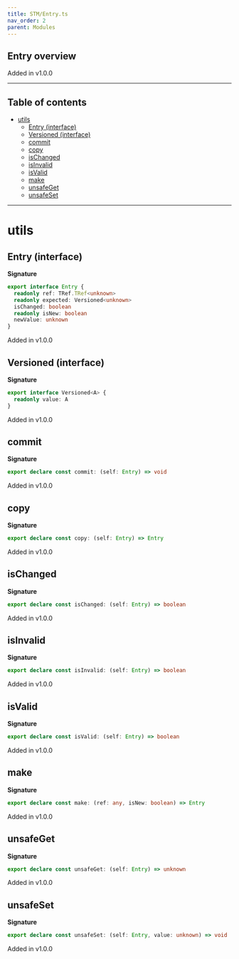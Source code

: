 ```yaml
---
title: STM/Entry.ts
nav_order: 2
parent: Modules
---
```


## Entry overview

Added in v1.0.0

---

<h2 class="text-delta">Table of contents</h2>

- [utils](#utils)
  - [Entry (interface)](#entry-interface)
  - [Versioned (interface)](#versioned-interface)
  - [commit](#commit)
  - [copy](#copy)
  - [isChanged](#ischanged)
  - [isInvalid](#isinvalid)
  - [isValid](#isvalid)
  - [make](#make)
  - [unsafeGet](#unsafeget)
  - [unsafeSet](#unsafeset)

---

# utils

## Entry (interface)

**Signature**

```ts
export interface Entry {
  readonly ref: TRef.TRef<unknown>
  readonly expected: Versioned<unknown>
  isChanged: boolean
  readonly isNew: boolean
  newValue: unknown
}
```

Added in v1.0.0

## Versioned (interface)

**Signature**

```ts
export interface Versioned<A> {
  readonly value: A
}
```

Added in v1.0.0

## commit

**Signature**

```ts
export declare const commit: (self: Entry) => void
```

Added in v1.0.0

## copy

**Signature**

```ts
export declare const copy: (self: Entry) => Entry
```

Added in v1.0.0

## isChanged

**Signature**

```ts
export declare const isChanged: (self: Entry) => boolean
```

Added in v1.0.0

## isInvalid

**Signature**

```ts
export declare const isInvalid: (self: Entry) => boolean
```

Added in v1.0.0

## isValid

**Signature**

```ts
export declare const isValid: (self: Entry) => boolean
```

Added in v1.0.0

## make

**Signature**

```ts
export declare const make: (ref: any, isNew: boolean) => Entry
```

Added in v1.0.0

## unsafeGet

**Signature**

```ts
export declare const unsafeGet: (self: Entry) => unknown
```

Added in v1.0.0

## unsafeSet

**Signature**

```ts
export declare const unsafeSet: (self: Entry, value: unknown) => void
```

Added in v1.0.0
